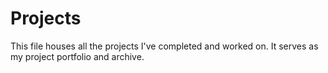 # Projects
This file houses all the projects I've completed and worked on. It serves as my project portfolio and archive.
